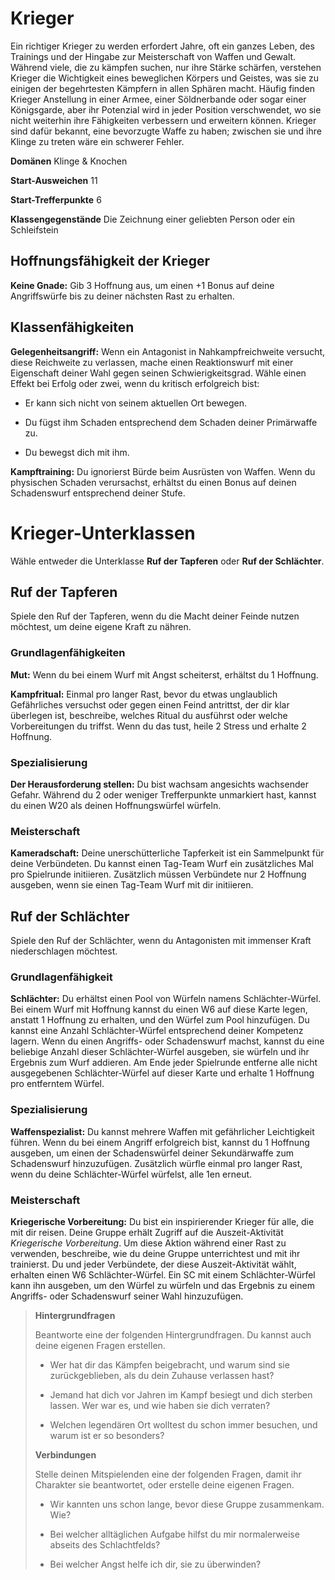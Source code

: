 # Krieger
Ein richtiger Krieger zu werden erfordert Jahre, oft ein ganzes Leben, des Trainings und der Hingabe zur Meisterschaft von Waffen und Gewalt.
Während viele, die zu kämpfen suchen, nur ihre Stärke schärfen, verstehen Krieger die Wichtigkeit eines beweglichen Körpers und Geistes, was sie zu einigen der begehrtesten Kämpfern in allen Sphären macht.
Häufig finden Krieger Anstellung in einer Armee, einer Söldnerbande oder sogar einer Königsgarde, aber ihr Potenzial wird in jeder Position verschwendet, wo sie nicht weiterhin ihre Fähigkeiten verbessern und erweitern können.
Krieger sind dafür bekannt, eine bevorzugte Waffe zu haben; zwischen sie und ihre Klinge zu treten wäre ein schwerer Fehler.

**Domänen** Klinge & Knochen

**Start-Ausweichen** 11

**Start-Trefferpunkte** 6

**Klassengegenstände** Die Zeichnung einer geliebten Person oder ein Schleifstein

## Hoffnungsfähigkeit der Krieger
**Keine Gnade:** Gib 3 Hoffnung aus, um einen +1 Bonus auf deine Angriffswürfe bis zu deiner nächsten Rast zu erhalten.

## Klassenfähigkeiten
**Gelegenheitsangriff:** Wenn ein Antagonist in Nahkampfreichweite versucht, diese Reichweite zu verlassen, mache einen Reaktionswurf mit einer Eigenschaft deiner Wahl gegen seinen Schwierigkeitsgrad.
Wähle einen Effekt bei Erfolg oder zwei, wenn du kritisch erfolgreich bist:

- Er kann sich nicht von seinem aktuellen Ort bewegen.

- Du fügst ihm Schaden entsprechend dem Schaden deiner Primärwaffe zu.

- Du bewegst dich mit ihm.

**Kampftraining:** Du ignorierst Bürde beim Ausrüsten von Waffen.
Wenn du physischen Schaden verursachst, erhältst du einen Bonus auf deinen Schadenswurf entsprechend deiner Stufe.

# Krieger-Unterklassen
Wähle entweder die Unterklasse **Ruf der Tapferen** oder **Ruf der Schlächter**.

## Ruf der Tapferen
Spiele den Ruf der Tapferen, wenn du die Macht deiner Feinde nutzen möchtest, um deine eigene Kraft zu nähren.

### Grundlagenfähigkeiten
**Mut:** Wenn du bei einem Wurf mit Angst scheiterst, erhältst du 1 Hoffnung.

**Kampfritual:** Einmal pro langer Rast, bevor du etwas unglaublich Gefährliches versuchst oder gegen einen Feind antrittst, der dir klar überlegen ist, beschreibe, welches Ritual du ausführst oder welche Vorbereitungen du triffst.
Wenn du das tust, heile 2 Stress und erhalte 2 Hoffnung.

### Spezialisierung
**Der Herausforderung stellen:** Du bist wachsam angesichts wachsender Gefahr.
Während du 2 oder weniger Trefferpunkte unmarkiert hast, kannst du einen W20 als deinen Hoffnungswürfel würfeln.

### Meisterschaft
**Kameradschaft:** Deine unerschütterliche Tapferkeit ist ein Sammelpunkt für deine Verbündeten.
Du kannst einen Tag-Team Wurf ein zusätzliches Mal pro Spielrunde initiieren.
Zusätzlich müssen Verbündete nur 2 Hoffnung ausgeben, wenn sie einen Tag-Team Wurf mit dir initiieren.

## Ruf der Schlächter
Spiele den Ruf der Schlächter, wenn du Antagonisten mit immenser Kraft niederschlagen möchtest.

### Grundlagenfähigkeit
**Schlächter:** Du erhältst einen Pool von Würfeln namens Schlächter-Würfel.
Bei einem Wurf mit Hoffnung kannst du einen W6 auf diese Karte legen, anstatt 1 Hoffnung zu erhalten, und den Würfel zum Pool hinzufügen.
Du kannst eine Anzahl Schlächter-Würfel entsprechend deiner Kompetenz lagern.
Wenn du einen Angriffs- oder Schadenswurf machst, kannst du eine beliebige Anzahl dieser Schlächter-Würfel ausgeben, sie würfeln und ihr Ergebnis zum Wurf addieren.
Am Ende jeder Spielrunde entferne alle nicht ausgegebenen Schlächter-Würfel auf dieser Karte und erhalte 1 Hoffnung pro entferntem Würfel.

### Spezialisierung
**Waffenspezialist:** Du kannst mehrere Waffen mit gefährlicher Leichtigkeit führen.
Wenn du bei einem Angriff erfolgreich bist, kannst du 1 Hoffnung ausgeben, um einen der Schadenswürfel deiner Sekundärwaffe zum Schadenswurf hinzuzufügen.
Zusätzlich würfle einmal pro langer Rast, wenn du deine Schlächter-Würfel würfelst, alle 1en erneut.

### Meisterschaft
**Kriegerische Vorbereitung:** Du bist ein inspirierender Krieger für alle, die mit dir reisen.
Deine Gruppe erhält Zugriff auf die Auszeit-Aktivität *Kriegerische Vorbereitung*.
Um diese Aktion während einer Rast zu verwenden, beschreibe, wie du deine Gruppe unterrichtest und mit ihr trainierst.
Du und jeder Verbündete, der diese Auszeit-Aktivität wählt, erhalten einen W6 Schlächter-Würfel.
Ein SC mit einem Schlächter-Würfel kann ihn ausgeben, um den Würfel zu würfeln und das Ergebnis zu einem Angriffs- oder Schadenswurf seiner Wahl hinzuzufügen.

> **Hintergrundfragen**
>
> Beantworte eine der folgenden Hintergrundfragen.
> Du kannst auch deine eigenen Fragen erstellen.
>
> - Wer hat dir das Kämpfen beigebracht, und warum sind sie zurückgeblieben, als du dein Zuhause verlassen hast?
>
> - Jemand hat dich vor Jahren im Kampf besiegt und dich sterben lassen.
> Wer war es, und wie haben sie dich verraten?
>
> - Welchen legendären Ort wolltest du schon immer besuchen, und warum ist er so besonders?
>
> **Verbindungen**
>
> Stelle deinen Mitspielenden eine der folgenden Fragen, damit ihr Charakter sie beantwortet, oder erstelle deine eigenen Fragen.
>
> - Wir kannten uns schon lange, bevor diese Gruppe zusammenkam. Wie?
>
> - Bei welcher alltäglichen Aufgabe hilfst du mir normalerweise abseits des Schlachtfelds?
>
> - Bei welcher Angst helfe ich dir, sie zu überwinden?
